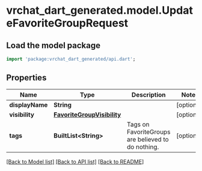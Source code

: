 # vrchat_dart_generated.model.UpdateFavoriteGroupRequest

## Load the model package
```dart
import 'package:vrchat_dart_generated/api.dart';
```

## Properties
Name | Type | Description | Notes
------------ | ------------- | ------------- | -------------
**displayName** | **String** |  | [optional] 
**visibility** | [**FavoriteGroupVisibility**](FavoriteGroupVisibility.md) |  | [optional] 
**tags** | **BuiltList&lt;String&gt;** | Tags on FavoriteGroups are believed to do nothing. | [optional] 

[[Back to Model list]](../README.md#documentation-for-models) [[Back to API list]](../README.md#documentation-for-api-endpoints) [[Back to README]](../README.md)


